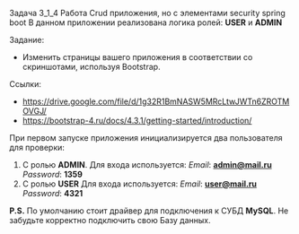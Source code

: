 Задача 3_1_4 Работа Crud приложения, но с элементами security spring boot В данном приложении реализована
логика ролей: **USER** и **ADMIN** 

Задание:
- Изменить страницы вашего приложения в соответствии со скриншотами, используя Bootstrap.

Ссылки: 

- https://drive.google.com/file/d/1g32R1BmNASW5MRcLtwJWTn6ZROTMOVGJ/
- https://bootstrap-4.ru/docs/4.3.1/getting-started/introduction/

При первом запуске приложения инициализируется два пользователя для проверки:
1. С ролью **ADMIN**. Для входа используется: *Email*: **admin@mail.ru** *Password*: **1359**
2. C ролью **USER** Для входа используется: *Email*: **user@mail.ru** *Password*: **4321**

**P.S.** По умолчанию стоит драйвер для подключения к СУБД **MySQL**. Не забудьте корректно подключить свою Базу данных.